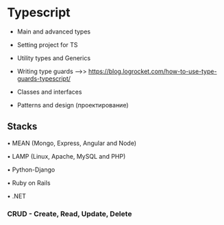 # Typescript

- Main and advanced types

- Setting project for TS

- Utility types and Generics

- Writing type guards -->> https://blog.logrocket.com/how-to-use-type-guards-typescript/

- Classes and interfaces

- Patterns and design (проектирование)


## Stacks 

• MEAN (Mongo, Express, Angular and Node)

• LAMP (Linux, Apache, MySQL and PHP)

• Python-Django

• Ruby on Rails

• .NET

### CRUD - Create, Read, Update, Delete
